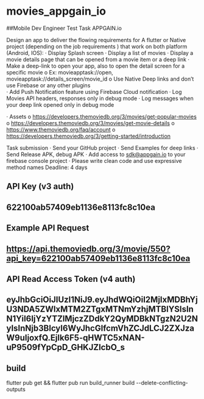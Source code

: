 # movies_appgain_io

##Mobile Dev Engineer Test Task   APPGAIN.io

Design an app to deliver the flowing requirements for A flutter or Native  project (depending on the job requirements )  that work on both platform (Android, IOS):
·   	Display Splash screen
·   	Display a list of movies
·   	Display a movie details page that can be opened from a movie item or a deep link
·   	Make a deep-link to open your app, also to open the detail screen for a specific movie
o   Ex: movieapptask://open, movieapptask://details_screen/movie_id
o   Use Native Deep links and don’t use Firebase or any other plugins  
·   	Add Push Notification feature using Firebase Cloud notification
·   	Log Movies API headers, responses only in debug mode
·   	Log messages when your deep link opened only in debug mode

·   	Assets
o   https://developers.themoviedb.org/3/movies/get-popular-movies
o   https://developers.themoviedb.org/3/movies/get-movie-details
o   https://www.themoviedb.org/faq/account
o   https://developers.themoviedb.org/3/getting-started/introduction


Task submission
·   	Send your GitHub project
·   	Send Examples for deep links
·   	Send Release APK, debug APK
·   	Add access to sdk@appgain.io  to your firebase console project
·   	Please write clean code and use expressive method names
Deadline: 4  days

## API Key (v3 auth)
## 622100ab57409eb1136e8113fc8c10ea

## Example API Request
## https://api.themoviedb.org/3/movie/550?api_key=622100ab57409eb1136e8113fc8c10ea

## API Read Access Token (v4 auth)
## eyJhbGciOiJIUzI1NiJ9.eyJhdWQiOiI2MjIxMDBhYjU3NDA5ZWIxMTM2ZTgxMTNmYzhjMTBlYSIsInN1YiI6IjYzYTZlMjczZDdkY2QyMDBkNTgzN2U2NyIsInNjb3BlcyI6WyJhcGlfcmVhZCJdLCJ2ZXJzaW9uIjoxfQ.Ejlk6F5-qHWTC5xNAN-uP9509fYpCpD_GHKJZIcbO_s


## build 
flutter pub get && flutter pub run build_runner build --delete-conflicting-outputs